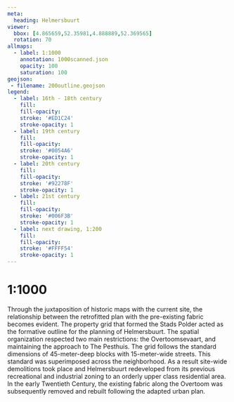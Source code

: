 ```yaml
---
meta:
  heading: Helmersbuurt
viewer:
  bbox: [4.865659,52.35981,4.888889,52.369565]
  rotation: 70
allmaps:
  - label: 1:1000
    annotation: 1000scanned.json
    opacity: 100
    saturation: 100
geojson:
 - filename: 200outline.geojson
legend:
  - label: 16th - 18th century
    fill: 
    fill-opacity: 
    stroke: '#ED1C24'
    stroke-opacity: 1
  - label: 19th century
    fill: 
    fill-opacity: 
    stroke: '#0054A6'
    stroke-opacity: 1
  - label: 20th century
    fill: 
    fill-opacity: 
    stroke: '#92278F'
    stroke-opacity: 1
  - label: 21st century
    fill: 
    fill-opacity: 
    stroke: '#006F3B'
    stroke-opacity: 1
  - label: next drawing, 1:200
    fill: 
    fill-opacity: 
    stroke: '#FFFF54'
    stroke-opacity: 1
---
```

# 1:1000

Through the juxtaposition of historic maps with the current site, the relationship between the retrofitted plan with the pre-existing fabric becomes evident. The property grid that formed the Stads Polder acted as the formative outline for the planning of Helmersbuurt. The spatial organization respected two main restrictions: the Overtoomsevaart, and maintaining the approach to The Pesthuis. The grid follows the standard dimensions of 45-meter-deep blocks with 15-meter-wide streets. This standard was superimposed across the neighborhood. As a result site-wide demolitions took place and Helmersbuurt redeveloped from its previous recreational and industrial zoning to an orderly upper class residential area. In the early Twentieth Century, the existing fabric along the Overtoom was subsequently removed and rebuilt following the adapted urban plan.